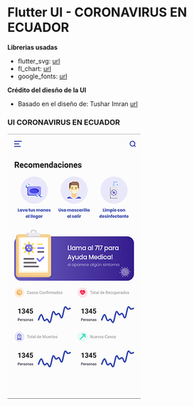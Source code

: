 # Flutter UI - CORONAVIRUS EN ECUADOR 

**Librerias usadas**

- flutter_svg: [url](https://pub.dev/packages/flutter_svg)
- fl_chart: [url](https://pub.dev/packages/fl_chart)
- google_fonts: [url](https://pub.dev/packages/google_fonts)


**Crédito del diesño de la UI**

- Basado en el diseño de: Tushar Imran [url](https://www.uplabs.com/posts/corona-virus-update-app)


### UI CORONAVIRUS EN ECUADOR

![UI](/dashboard.png)
